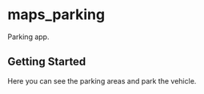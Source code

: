 # maps_parking
Parking app.

## Getting Started
Here you can see the parking areas and park the vehicle.

